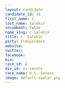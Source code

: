 ```yaml
---
layout: candidate
candidate_id: 16
first_name: C.
last_name: Salekin
incumbent: false
name_slug: c-salekin
title: C. Salekin
party: Independent
website: 
twitter: 
facebook: 
bio: 
race_id: 2
div_id: us-senate
race_name: U.S. Senate
image: default-avatar.png
---
```

